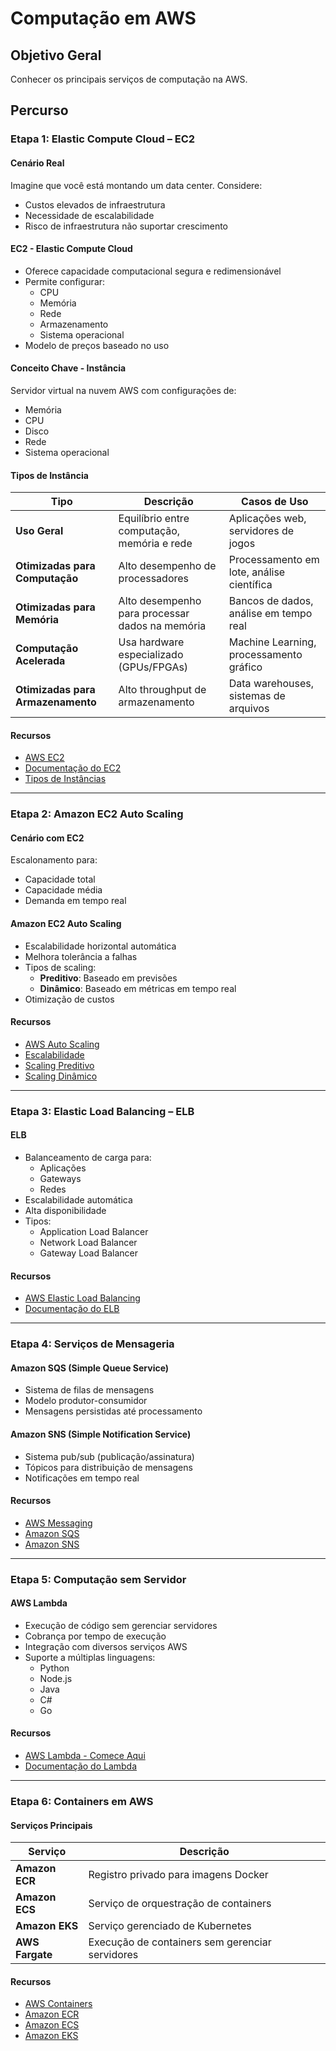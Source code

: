 # Computação em AWS

## Objetivo Geral

Conhecer os principais serviços de computação na AWS.

## Percurso

### Etapa 1: Elastic Compute Cloud – EC2

#### Cenário Real

Imagine que você está montando um data center. Considere:

- Custos elevados de infraestrutura
- Necessidade de escalabilidade
- Risco de infraestrutura não suportar crescimento

#### EC2 - Elastic Compute Cloud

- Oferece capacidade computacional segura e redimensionável
- Permite configurar:
  - CPU
  - Memória
  - Rede
  - Armazenamento
  - Sistema operacional
- Modelo de preços baseado no uso

#### Conceito Chave - Instância

Servidor virtual na nuvem AWS com configurações de:

- Memória
- CPU
- Disco
- Rede
- Sistema operacional

#### Tipos de Instância

| Tipo                              | Descrição                                       | Casos de Uso                              |
| --------------------------------- | ----------------------------------------------- | ----------------------------------------- |
| **Uso Geral**                     | Equilíbrio entre computação, memória e rede     | Aplicações web, servidores de jogos       |
| **Otimizadas para Computação**    | Alto desempenho de processadores                | Processamento em lote, análise científica |
| **Otimizadas para Memória**       | Alto desempenho para processar dados na memória | Bancos de dados, análise em tempo real    |
| **Computação Acelerada**          | Usa hardware especializado (GPUs/FPGAs)         | Machine Learning, processamento gráfico   |
| **Otimizadas para Armazenamento** | Alto throughput de armazenamento                | Data warehouses, sistemas de arquivos     |

#### Recursos

- [AWS EC2](https://aws.amazon.com/ec2/)
- [Documentação do EC2](https://docs.aws.amazon.com/ec2/)
- [Tipos de Instâncias](https://aws.amazon.com/ec2/instance-types/)

---

### Etapa 2: Amazon EC2 Auto Scaling

#### Cenário com EC2

Escalonamento para:

- Capacidade total
- Capacidade média
- Demanda em tempo real

#### Amazon EC2 Auto Scaling

- Escalabilidade horizontal automática
- Melhora tolerância a falhas
- Tipos de scaling:
  - **Preditivo**: Baseado em previsões
  - **Dinâmico**: Baseado em métricas em tempo real
- Otimização de custos

#### Recursos

- [AWS Auto Scaling](https://aws.amazon.com/autoscaling/)
- [Escalabilidade](https://aws.amazon.com/autoscaling/scaling/)
- [Scaling Preditivo](https://aws.amazon.com/autoscaling/predictive-scaling/)
- [Scaling Dinâmico](https://aws.amazon.com/autoscaling/dynamic-scaling/)

---

### Etapa 3: Elastic Load Balancing – ELB

#### ELB

- Balanceamento de carga para:
  - Aplicações
  - Gateways
  - Redes
- Escalabilidade automática
- Alta disponibilidade
- Tipos:
  - Application Load Balancer
  - Network Load Balancer
  - Gateway Load Balancer

#### Recursos

- [AWS Elastic Load Balancing](https://aws.amazon.com/elasticloadbalancing/)
- [Documentação do ELB](https://docs.aws.amazon.com/elasticloadbalancing/)

---

### Etapa 4: Serviços de Mensageria

#### Amazon SQS (Simple Queue Service)

- Sistema de filas de mensagens
- Modelo produtor-consumidor
- Mensagens persistidas até processamento

#### Amazon SNS (Simple Notification Service)

- Sistema pub/sub (publicação/assinatura)
- Tópicos para distribuição de mensagens
- Notificações em tempo real

#### Recursos

- [AWS Messaging](https://aws.amazon.com/messaging/)
- [Amazon SQS](https://aws.amazon.com/sqs/)
- [Amazon SNS](https://aws.amazon.com/sns/)

---

### Etapa 5: Computação sem Servidor

#### AWS Lambda

- Execução de código sem gerenciar servidores
- Cobrança por tempo de execução
- Integração com diversos serviços AWS
- Suporte a múltiplas linguagens:
  - Python
  - Node.js
  - Java
  - C#
  - Go

#### Recursos

- [AWS Lambda - Comece Aqui](https://aws.amazon.com/lambda/getting-started/)
- [Documentação do Lambda](https://docs.aws.amazon.com/lambda/)

---

### Etapa 6: Containers em AWS

#### Serviços Principais

| Serviço         | Descrição                                       |
| --------------- | ----------------------------------------------- |
| **Amazon ECR**  | Registro privado para imagens Docker            |
| **Amazon ECS**  | Serviço de orquestração de containers           |
| **Amazon EKS**  | Serviço gerenciado de Kubernetes                |
| **AWS Fargate** | Execução de containers sem gerenciar servidores |

#### Recursos

- [AWS Containers](https://aws.amazon.com/containers/)
- [Amazon ECR](https://aws.amazon.com/ecr/)
- [Amazon ECS](https://aws.amazon.com/ecs/)
- [Amazon EKS](https://aws.amazon.com/eks/)
